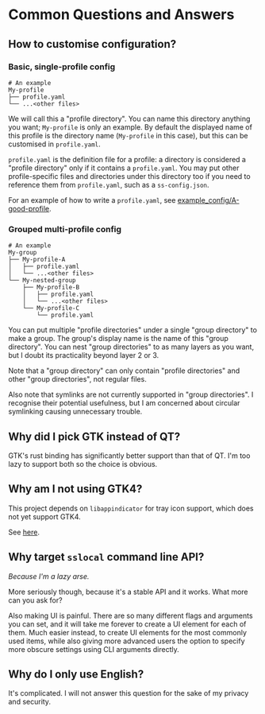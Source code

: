 # Common Questions and Answers

## How to customise configuration?
### Basic, single-profile config
```
# An example
My-profile
├── profile.yaml
└── ...<other files>
```
We will call this a "profile directory". You can name this directory anything you want; `My-profile` is only an example. By default the displayed name of this profile is the directory name (`My-profile` in this case), but this can be customised in `profile.yaml`.

`profile.yaml` is the definition file for a profile: a directory is considered a "profile directory" only if it contains a `profile.yaml`. You may put other profile-specific files and directories under this directory too if you need to reference them from `profile.yaml`, such as a `ss-config.json`.

For an example of how to write a `profile.yaml`, see [example_config/A-good-profile](example_config/A-good-profile).
### Grouped multi-profile config
```
# An example
My-group
├── My-profile-A
│   ├── profile.yaml
│   └── ...<other files>
└── My-nested-group
    ├── My-profile-B
    │   ├── profile.yaml
    │   └── ...<other files>
    └── My-profile-C
        └── profile.yaml
```
You can put multiple "profile directories" under a single "group directory" to make a group. The group's display name is the name of this "group directory".
You can nest "group directories" to as many layers as you want, but I doubt its practicality beyond layer 2 or 3.

Note that a "group directory" can only contain "profile directories" and other "group directories", not regular files.

Also note that symlinks are not currently supported in "group directories". I recognise their potential usefulness, but I am concerned about circular symlinking causing unnecessary trouble.

## Why did I pick GTK instead of QT?
GTK's rust binding has significantly better support than that of QT. I'm too lazy to support both so the choice is obvious.

## Why am I not using GTK4?
This project depends on `libappindicator` for tray icon support, which does not yet support GTK4.

See [here](https://github.com/AyatanaIndicators/libayatana-appindicator/issues/22).

## Why target `sslocal` command line API?
*Because I'm a lazy arse.*

More seriously though, because it's a stable API and it works. What more can you ask for?

Also making UI is painful. There are so many different flags and arguments you can set, and it will take me forever to create a UI element for each of them. Much easier instead, to create UI elements for the most commonly used items, while also giving more advanced users the option to specify more obscure settings using CLI arguments directly.

## Why do I only use English?
It's complicated. I will not answer this question for the sake of my privacy and security.
